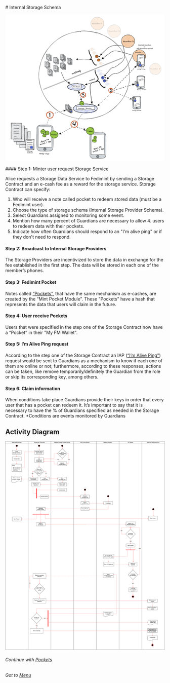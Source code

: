 # Internal Storage Schema

![interna-schema](./assets/interna-schema.png)

#### Step 1: Minter user request Storage Service

Alice requests a Storage Data Service to Fedimint by sending a Storage Contract and an e-cash fee as a reward for the storage service.
Storage Contract can specify:

1. Who will receive a note called pocket to redeem stored data (must be a Fedimint user).
2. Choose the type of storage schema (Internal Storage Provider Schema).
3. Select Guardians assigned to monitoring some event.
4. Mention how many percent of Guardians are necessary to allow 4. users to redeem data with their pockets.
5. Indicate how often Guardians should respond to an "I'm alive ping" or if they don't need to respond.

#### Step 2: Broadcast to Internal Storage Providers

The Storage Providers are incentivized to store the data in exchange for the fee established in the first step. The data will be stored in each one of the member’s phones.

#### Step 3: Fedimint Pocket

Notes called [“Pockets”](./02-what-is-a-pocket.md), that have the same mechanism as e-cashes, are created by the “Mint Pocket Module”. These "Pockets" have a hash that represents the data that users will claim in the future.

#### Step 4: User receive Pockets

Users that were specified in the step one of the Storage Contract now have a “Pocket” in their "My FM Wallet".

#### Step 5: I’m Alive Ping request

According to the step one of the Storage Contract an IAP ([“I’m Alive Ping”](./03-i-am-alive-ping.md)) request would be sent to Guardians as a mechanism to know if each one of them are online or not; furthermore, according to these responses, actions can be taken, like remove temporarily/definitely the Guardian from the role or skip its corresponding key, among others.

#### Step 6: Claim information

When conditions take place Guardians provide their keys in order that every user that has a pocket can redeem it. It’s important to say that it is necessary to have the % of Guardians specified as needed in the Storage Contract. \*Conditions are events monitored by Guardians

## Activity Diagram

![interna-schema-activity-diagram](./assets/internal-storage-provider-activity-diagram.png)

###### Continue with [Pockets](./02-what-is-a-pocket.md)

###### Got to [Menu](../README.md)
